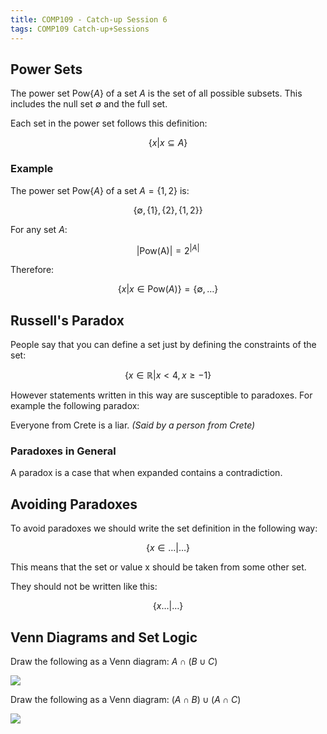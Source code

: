 ```yaml
---
title: COMP109 - Catch-up Session 6
tags: COMP109 Catch-up+Sessions
---
```

## Power Sets
The power set $\text{Pow}\{A\}$ of a set $A$ is the set of all possible subsets. This includes the null set $\emptyset$ and the full set.

Each set in the power set follows this definition:

$$\{x|x\subseteq A\}$$

### Example
The power set $\text{Pow}\{A\}$ of a set $A=\{1,2\}$ is:

$$\{\emptyset,\{1\},\{2\},\{1,2\}\}$$

For any set $A$:

$$|\text{Pow(A)}|=2^{|A|}$$

Therefore: 

$$\{x|x\in\text{Pow}(A)\}=\{\emptyset,\ldots\}$$

## Russell's Paradox
People say that you can define a set just by defining the constraints of the set:

$$\{x\in\mathbb{R}|x<4,x\geq-1\}$$

However statements written in this way are susceptible to paradoxes. For example the following paradox:

Everyone from Crete is a liar. <cite>(Said by a person from Crete)</cite>

### Paradoxes in General
A paradox is a case that when expanded contains a contradiction.

## Avoiding Paradoxes
To avoid paradoxes we should write the set definition in the following way:

$$\{x\in\ldots|\ldots\}$$

This means that the set or value x should be taken from some other set.

They should not be written like this:

$$\{x\ldots|\ldots\}$$

## Venn Diagrams and Set Logic

Draw the following as a Venn diagram: $A\cap (B\cup C)$

![](img/COMP109201116-1.md.580.png)

Draw the following as a Venn diagram: $(A\cap B)\cup(A\cap C)$

![](img/COMP109201116-1.md.8733.png)
